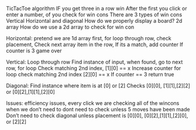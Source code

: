 TicTacToe algorithm
IF you get three in a row win
After the first you click or enter a number, of you check for win cons
There are 3 types of win cons
Vertical Horizontal and diagonal
How do we properly display a board?
2d array
How do we use a 2d array to check for win con

Horizontal:
pretend we are 1d array first,
for loop through row, 
check placement, 
Check next array item in the row, 
If its a match, add counter
If counter is 3 game over

Vertical:
Loop through row
Find instance of input,
when found, go to next row,
for loop Check matching 2nd index, [1][0] == x
Increase counter
for loop check matching 2nd index [2][0] == x
If counter == 3 return true

Diagonal:
Find instance where item is at [0] or [2]
Checks [0][0], [1][1],[2][2] or [0][2],[1][1],[2][0]

Issues:
efficiency issues, every click we are checking all of the wincons when we don’t need to
dont need to check unless 5 moves have been made
Don’t need to check diagonal unless placement is [0][0], [0][2],[1][1],[2][0], or [2][2]